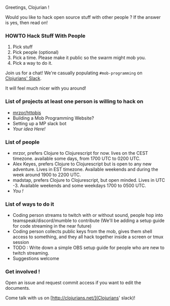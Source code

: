Greetings, Clojurian !

Would you like to hack open source stuff with other people ?
If the answer is yes, then read on!

### HOWTO Hack Stuff With People
1) Pick stuff
2) Pick people (optional)
3) Pick a time. Please make it public so the swarm might mob you.
4) Pick a way to do it.

Join us for a chat! We're casually populating `#mob-programming` on [Clojurians' Slack](https://clojurians.slack.com).

It will feel much nicer with you around!

### List of projects at least one person is willing to hack on
- [mrzor/httpbis](https://github.com/mrzor/httpbis)
- Building a Mob Programming Website?
- Setting up a MP slack bot
- _Your idea Here!_

### List of people

- mrzor, prefers Clojure to Clojurescript for now. lives on the CEST timezone. available some days, from 1700 UTC to 0200 UTC.
- Alex Keyes, prefers Clojure to Clojurescript but is open to any new adventure.  Lives in EST timezone.  Available weekends and during the week around 1900 to 2200 UTC.
- madstap, prefers Clojure to Clojurescript, but open minded. Lives in UTC -3. Available weekends and some weekdays 1700 to 0500 UTC.
- _You !_

### List of ways to do it

- Coding person streams to twitch with or without sound, people hop into teamspeak/discord/mumble to contribute (We'll be adding a setup guide for code streaming in the near future)
- Coding person collects public keys from the mob, gives them shell access to something, and they all hack together inside a screen or tmux session
- TODO : Write down a simple OBS setup guide for people who are new to twitch streaming.
- Suggestions welcome

### Get involved !

Open an issue and request commit access if you want to edit the documents.

Come talk with us on [http://clojurians.net/](Clojurians' slack)!
